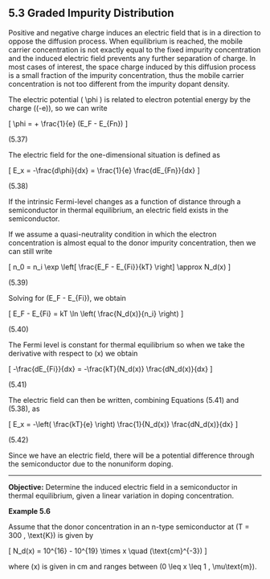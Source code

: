 ## 5.3 Graded Impurity Distribution

Positive and negative charge induces an electric field that is in a direction to oppose the diffusion process. When equilibrium is reached, the mobile carrier concentration is not exactly equal to the fixed impurity concentration and the induced electric field prevents any further separation of charge. In most cases of interest, the space charge induced by this diffusion process is a small fraction of the impurity concentration, thus the mobile carrier concentration is not too different from the impurity dopant density.

The electric potential \( \phi \) is related to electron potential energy by the charge \((-e)\), so we can write

\[
\phi = + \frac{1}{e} (E_F - E_{Fn})
\]

(5.37)

The electric field for the one-dimensional situation is defined as

\[
E_x = -\frac{d\phi}{dx} = \frac{1}{e} \frac{dE_{Fn}}{dx}
\]

(5.38)

If the intrinsic Fermi-level changes as a function of distance through a semiconductor in thermal equilibrium, an electric field exists in the semiconductor.

If we assume a quasi-neutrality condition in which the electron concentration is almost equal to the donor impurity concentration, then we can still write

\[
n_0 = n_i \exp \left[ \frac{E_F - E_{Fi}}{kT} \right] \approx N_d(x)
\]

(5.39)

Solving for \(E_F - E_{Fi}\), we obtain

\[
E_F - E_{Fi} = kT \ln \left( \frac{N_d(x)}{n_i} \right)
\]

(5.40)

The Fermi level is constant for thermal equilibrium so when we take the derivative with respect to \(x\) we obtain

\[
-\frac{dE_{Fi}}{dx} = -\frac{kT}{N_d(x)} \frac{dN_d(x)}{dx}
\]

(5.41)

The electric field can then be written, combining Equations (5.41) and (5.38), as

\[
E_x = -\left( \frac{kT}{e} \right) \frac{1}{N_d(x)} \frac{dN_d(x)}{dx}
\]

(5.42)

Since we have an electric field, there will be a potential difference through the semiconductor due to the nonuniform doping.

----

**Objective:** Determine the induced electric field in a semiconductor in thermal equilibrium, given a linear variation in doping concentration.

**Example 5.6**

Assume that the donor concentration in an n-type semiconductor at \(T = 300 \, \text{K}\) is given by

\[
N_d(x) = 10^{16} - 10^{19} \times x \quad (\text{cm}^{-3})
\]

where \(x\) is given in cm and ranges between \(0 \leq x \leq 1 \, \mu\text{m}\).